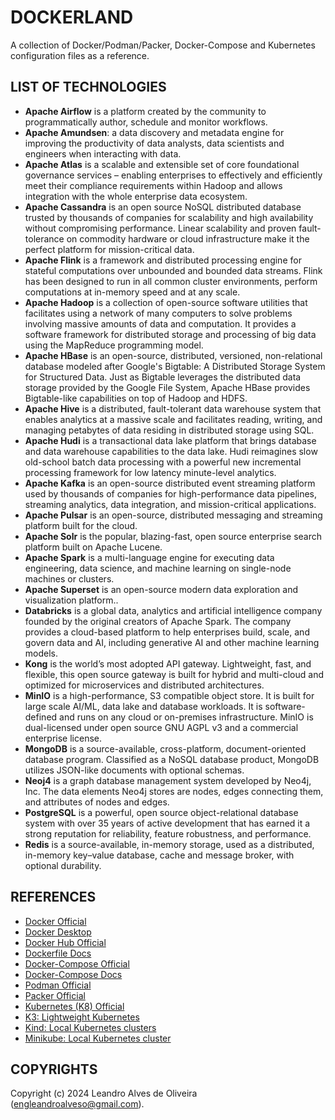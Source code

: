# DOCKERLAND

A collection of Docker/Podman/Packer, Docker-Compose and Kubernetes configuration files as a reference.

## LIST OF TECHNOLOGIES
- **Apache Airflow** is a platform created by the community to programmatically author, schedule and monitor workflows.
- **Apache Amundsen**: a data discovery and metadata engine for improving the productivity of data analysts, data scientists and engineers when interacting with data.
- **Apache Atlas** is a scalable and extensible set of core foundational governance services – enabling enterprises to effectively and efficiently meet their compliance requirements within Hadoop and allows integration with the whole enterprise data ecosystem.
- **Apache Cassandra** is an open source NoSQL distributed database trusted by thousands of companies for scalability and high availability without compromising performance. Linear scalability and proven fault-tolerance on commodity hardware or cloud infrastructure make it the perfect platform for mission-critical data.
- **Apache Flink** is a framework and distributed processing engine for stateful computations over unbounded and bounded data streams. Flink has been designed to run in all common cluster environments, perform computations at in-memory speed and at any scale.
- **Apache Hadoop** is a collection of open-source software utilities that facilitates using a network of many computers to solve problems involving massive amounts of data and computation. It provides a software framework for distributed storage and processing of big data using the MapReduce programming model.
- **Apache HBase** is an open-source, distributed, versioned, non-relational database modeled after Google's Bigtable: A Distributed Storage System for Structured Data. Just as Bigtable leverages the distributed data storage provided by the Google File System, Apache HBase provides Bigtable-like capabilities on top of Hadoop and HDFS.
- **Apache Hive** is a distributed, fault-tolerant data warehouse system that enables analytics at a massive scale and facilitates reading, writing, and managing petabytes of data residing in distributed storage using SQL.
- **Apache Hudi** is a transactional data lake platform that brings database and data warehouse capabilities to the data lake. Hudi reimagines slow old-school batch data processing with a powerful new incremental processing framework for low latency minute-level analytics.
- **Apache Kafka** is an open-source distributed event streaming platform used by thousands of companies for high-performance data pipelines, streaming analytics, data integration, and mission-critical applications.
- **Apache Pulsar** is an open-source, distributed messaging and streaming platform built for the cloud.
- **Apache Solr** is the popular, blazing-fast, open source enterprise search platform built on Apache Lucene.
- **Apache Spark** is a multi-language engine for executing data engineering, data science, and machine learning on single-node machines or clusters.
- **Apache Superset** is an open-source modern data exploration and visualization platform..
- **Databricks** is a global data, analytics and artificial intelligence company founded by the original creators of Apache Spark. The company provides a cloud-based platform to help enterprises build, scale, and govern data and AI, including generative AI and other machine learning models.
- **Kong** is the world’s most adopted API gateway. Lightweight, fast, and flexible, this open source gateway is built for hybrid and multi-cloud and optimized for microservices and distributed architectures.
- **MinIO**  is a high-performance, S3 compatible object store. It is built for large scale AI/ML, data lake and database workloads. It is software-defined and runs on any cloud or on-premises infrastructure. MinIO is dual-licensed under open source GNU AGPL v3 and a commercial enterprise license.
- **MongoDB** is a source-available, cross-platform, document-oriented database program. Classified as a NoSQL database product, MongoDB utilizes JSON-like documents with optional schemas.
- **Neoj4** is a graph database management system developed by Neo4j, Inc. The data elements Neo4j stores are nodes, edges connecting them, and attributes of nodes and edges.
- **PostgreSQL** is a powerful, open source object-relational database system with over 35 years of active development that has earned it a strong reputation for reliability, feature robustness, and performance.
- **Redis** is a source-available, in-memory storage, used as a distributed, in-memory key–value database, cache and message broker, with optional durability.

## REFERENCES
- [Docker Official](https://www.docker.com/)
- [Docker Desktop](https://www.docker.com/products/docker-desktop/)
- [Docker Hub Official](https://www.docker.com/products/docker-hub/)
- [Dockerfile Docs](https://docs.docker.com/reference/)
- [Docker-Compose Official](https://docs.docker.com/compose/)
- [Docker-Compose Docs](https://docs.docker.com/compose/)
- [Podman Official](https://podman.io/)
- [Packer Official](https://www.packer.io/)
- [Kubernetes (K8) Official](https://kubernetes.io/)
- [K3: Lightweight Kubernetes](https://k3s.io/)
- [Kind: Local Kubernetes clusters](https://kind.sigs.k8s.io/)
- [Minikube: Local Kubernetes cluster](https://minikube.sigs.k8s.io/)

## COPYRIGHTS
Copyright (c) 2024 Leandro Alves de Oliveira (engleandroalveso@gmail.com).